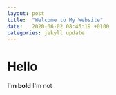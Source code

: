 ```yaml
---
layout: post
title:  "Welcome to My Website"
date:   2020-06-02 08:46:19 +0100
categories: jekyll update
---
```

# Hello

**I'm bold** I'm not
